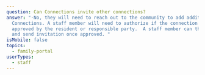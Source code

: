 ```yaml
---
question: Can Connections invite other connections?
answer: "-No, they will need to reach out to the community to add additional
  Connections. A staff member will need to authorize if the connection has been
  approved by the resident or responsible party.  A staff member can then create
  and send invitation once approved. "
isMobile: false
topics:
  - family-portal
userTypes:
  - staff
---
```

